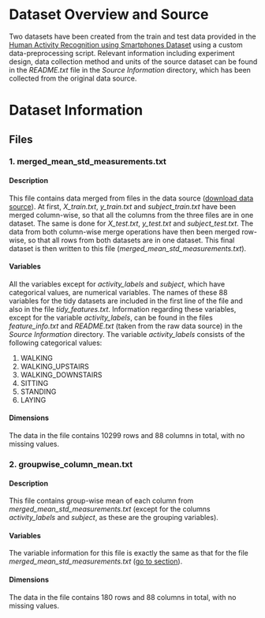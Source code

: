 # Dataset Overview and Source
Two datasets have been created from the train and test data provided in the [Human Activity Recognition using Smartphones Dataset](http://archive.ics.uci.edu/ml/datasets/Human+Activity+Recognition+Using+Smartphones) using a custom data-preprocessing script. Relevant information including experiment design, data collection method and units of the source dataset can be found in the <em>README.txt</em> file in the <em>Source Information</em> directory, which has been collected from the original data source.

# Dataset Information

## Files 
### <b>1. merged_mean_std_measurements.txt</b>
#### Description 
This file contains data merged from files in the data source ([download data source](https://d396qusza40orc.cloudfront.net/getdata%2Fprojectfiles%2FUCI%20HAR%20Dataset.zip)). At first, <em>X_train.txt</em>, <em>y_train.txt</em> and <em>subject_train.txt</em> have been merged column-wise, so that all the columns from the three files are in one dataset. The same is done for <em>X_test.txt</em>, <em>y_test.txt</em> and <em>subject_test.txt</em>. The data from both column-wise merge operations have then been merged row-wise, so that all rows from both datasets are in one dataset. This final dataset is then written to this file (<em>merged_mean_std_measurements.txt</em>).

<a name="file-1-variable-information"></a>
#### Variables
All the variables except for <em>activity_labels</em> and <em>subject</em>, which have categorical values, are numerical variables. The names of these 88 variables for the tidy datasets are included in the first line of the file and also in the file <em>tidy_features.txt</em>. Information regarding these variables, except for the variable <em>activity_labels</em>, can be found in the files <em>feature_info.txt</em> and <em>README.txt</em> (taken from the raw data source) in the <em>Source Information</em> directory. The variable <em>activity_labels</em> consists of the following categorical values: 
1. WALKING
2. WALKING_UPSTAIRS
3. WALKING_DOWNSTAIRS
4. SITTING
5. STANDING
6. LAYING

#### Dimensions
The data in the file contains 10299 rows and 88 columns in total, with no missing values.

### <b>2. groupwise_column_mean.txt</b>
#### Description 
This file contains group-wise mean of each column from <em>merged_mean_std_measurements.txt</em> (except for the columns <em>activity_labels</em> and <em>subject</em>, as these are the grouping variables). 

#### Variables
The variable information for this file is exactly the same as that for the file <em>merged_mean_std_measurements.txt</em> ([go to section](#file-1-variable-information)). 

#### Dimensions
The data in the file contains 180 rows and 88 columns in total, with no missing values.



